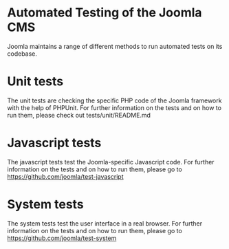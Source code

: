 Automated Testing of the Joomla CMS
==========

Joomla maintains a range of different methods to run automated tests on its codebase.

Unit tests
==========
The unit tests are checking the specific PHP code of the Joomla framework with the help of PHPUnit. For further information on the tests and on how to run them, please check out tests/unit/README.md

Javascript tests
==========
The javascript tests test the Joomla-specific Javascript code. For further information on the tests and on how to run them, please go to https://github.com/joomla/test-javascript

System tests
==========
The system tests test the user interface in a real browser. For further information on the tests and on how to run them, please go to https://github.com/joomla/test-system
